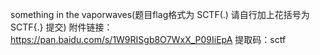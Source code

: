 something in the vaporwaves(题目flag格式为 SCTF(.) 请自行加上花括号为 SCTF{.} 提交)
附件链接：https://pan.baidu.com/s/1W9RISgb8O7WxX_P09IiEpA
提取码：sctf
